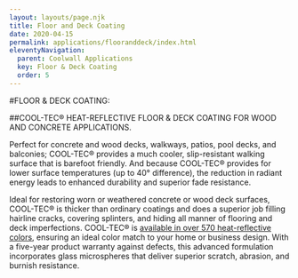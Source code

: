 ```yaml
---
layout: layouts/page.njk
title: Floor and Deck Coating
date: 2020-04-15
permalink: applications/flooranddeck/index.html
eleventyNavigation:
  parent: Coolwall Applications
  key: Floor & Deck Coating
  order: 5
---
```


#FLOOR & DECK COATING:

##COOL-TEC® HEAT-REFLECTIVE FLOOR & DECK COATING FOR WOOD AND CONCRETE APPLICATIONS.

Perfect for concrete and wood decks, walkways, patios, pool decks, and balconies; COOL-TEC&reg; provides a much cooler, slip-resistant walking surface that is barefoot friendly. And because COOL-TEC&reg; provides for lower surface temperatures (up to 40° difference), the reduction in radiant energy leads to enhanced durability and superior fade resistance. 

Ideal for restoring worn or weathered concrete or wood deck surfaces, COOL-TEC&reg; is thicker than ordinary coatings and does a superior job filling hairline cracks, covering splinters, and hiding all manner of flooring and deck imperfections. COOL-TEC&reg; is [available in over 570 heat-reflective colors](/colorchart), ensuring an ideal color match to your home or business design. With a five-year product warranty against defects, this advanced formulation incorporates glass microspheres that deliver superior scratch, abrasion, and burnish resistance.
